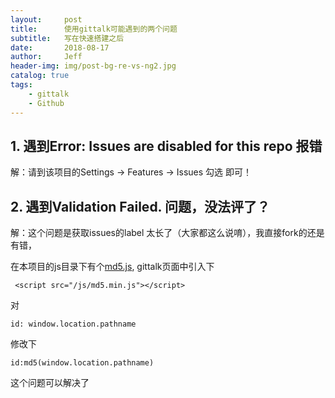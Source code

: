 ```yaml
---
layout:     post
title:      使用gittalk可能遇到的两个问题
subtitle:   写在快速搭建之后
date:       2018-08-17
author:     Jeff
header-img: img/post-bg-re-vs-ng2.jpg
catalog: true
tags:
    - gittalk
    - Github
---
```


## 1. 遇到Error: Issues are disabled for this repo 报错

解：请到该项目的Settings -> Features -> Issues 勾选   即可！

## 2. 遇到Validation Failed. 问题，没法评了？

解：这个问题是获取issues的label 太长了（大家都这么说唷），我直接fork的还是有错，

在本项目的js目录下有个[md5.js](https://github.com/Jeff-wangjunchang/jeff-wangjunchang.github.io/blob/master/js/md5.js),
gittalk页面中引入下
```
 <script src="/js/md5.min.js"></script>
```
对
```
id: window.location.pathname
```
修改下
```
id:md5(window.location.pathname)
```
这个问题可以解决了
